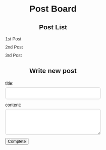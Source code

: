 <!DOCTYPE html>
<head>
  <title>Lee's Post Board</title>
  <style>
    body {
      font-family: Arial, sans-serif;
    }
    .container {
      width: 60%;
      margin: 0 auto;
    }
    h1, h2 {
      text-align: center;
    }
    ul {
      list-style-type: none;
      padding: 0;
    }
    li {
      margin-bottom: 10px;
    }
    li a {
      text-decoration: none;
      color: #333;
    }
    li a:hover {
      color: #666;
    }
    form {
      margin-top: 20px;
    }
    label {
      display: block;
      margin-bottom: 5px;
    }
    input[type="text"], textarea {
      width: 100%;
      padding: 10px;
      margin-bottom: 10px;
      border: 1px solid #ccc;
      border-radius: 5px;
      box-sizing: border-box;
    }
    botton {
      padding: 10px 20px;
      background-color: #007bff;
      color: #fff;
      border: none;
      border-radius: 5px;
      cursor: pointer;
    }
    button:hover {
      background-color: #0056b3;
    }
  </style>
</head>
<body>
  <div class="container">
    <h1>Post Board</h1>
    <h2> Post List </h2>
    <ul>
      <li><a href="#"> 1st Post </a></li>
      <li><a href="#"> 2nd Post </a></li>
      <li><a href="#"> 3rd Post </a></li>
    </ul>
    <h2> Write new post </h2>
    <form>
      <div>
        <label for = "title"> title: </label>
        <input type = "text" id = "title" name = "title" required>
      </div>
      <div>
        <label for = "content"> content: </label>
        <textarea id = "content" name = "content" rows = "4" required></textarea>
      </div>
      <button type = "submit"> Complete </button>
    </form>
</body>
</html>
